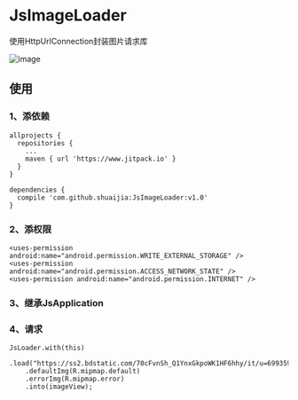 # JsImageLoader
使用HttpUrlConnection封装图片请求库

![image](https://raw.githubusercontent.com/shuaijia/JsImageLoader/master/img/p.png)

## 使用
 
### 1、添依赖
```
allprojects {
  repositories {
    ...
    maven { url 'https://www.jitpack.io' }
  }
}

dependencies {
  compile 'com.github.shuaijia:JsImageLoader:v1.0'
}
```

### 2、添权限
```
<uses-permission android:name="android.permission.WRITE_EXTERNAL_STORAGE" />
<uses-permission android:name="android.permission.ACCESS_NETWORK_STATE" />
<uses-permission android:name="android.permission.INTERNET" />
```

### 3、继承JsApplication

### 4、请求
```
JsLoader.with(this)
    .load("https://ss2.bdstatic.com/70cFvnSh_Q1YnxGkpoWK1HF6hhy/it/u=699359866,1092793192&fm=27&gp=0.jpg")
    .defaultImg(R.mipmap.default)
    .errorImg(R.mipmap.error)
    .into(imageView);
```
